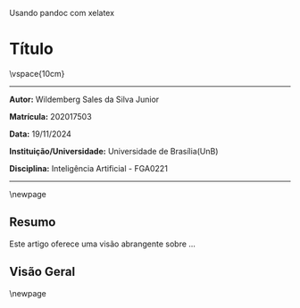 Usando pandoc com xelatex

# Título

\vspace{10cm}

---

**Autor:** Wildemberg Sales da Silva Junior

**Matrícula:** 202017503

**Data:** 19/11/2024

**Instituição/Universidade:** Universidade de Brasília(UnB)

**Disciplina:** Inteligência Artificial - FGA0221

---

\newpage

## Resumo

Este artigo oferece uma visão abrangente sobre ...

## Visão Geral

\newpage